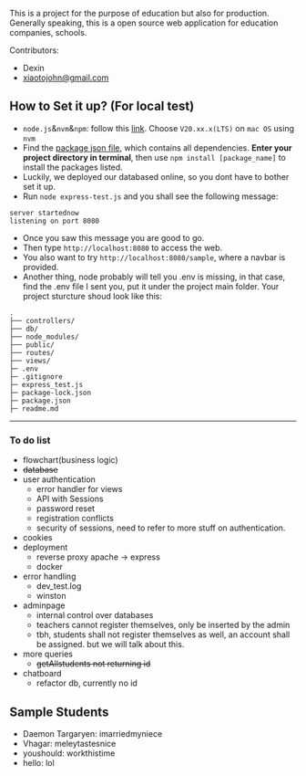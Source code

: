 This is a project for the purpose of education but also for production.
Generally speaking, this is a open source web application for education companies, schools. 

Contributors:
- Dexin
- xiaotojohn@gmail.com

## How to Set it up? (For local test)
- `node.js`&`nvm`&`npm`: follow this [link](https://nodejs.org/en/download/package-manager). Choose `V20.xx.x(LTS)` on `mac OS` using `nvm`
- Find the [package json file](package.json), which contains all dependencies. **Enter your project directory in terminal**, then use ```npm install [package_name]``` to install the packages listed.
- Luckily, we deployed our databased online, so you dont have to bother set it up.
- Run `node express-test.js` and you shall see the following message: 

```
server startednow 
listening on port 8080
```
- Once you saw this message you are good to go.
- Then type `http://localhost:8080` to access the web.
- You also want to try `http://localhost:8080/sample`, where a navbar is provided.
- Another thing, node probably will tell you .env is missing, in that case, find the .env file I sent you, put it under the project main folder. Your project sturcture shoud look like this:
```
.
├── controllers/
├── db/
├── node_modules/
├── public/
├── routes/
├── views/
├─ .env
├─ .gitignore
├─ express_test.js
├─ package-lock.json
├─ package.json
├─ readme.md
```

---

### To do list
- flowchart(business logic)
- ~~database~~
- user authentication
    - error handler for views
    - API with Sessions
    - password reset
    - registration conflicts
    - security of sessions, need to refer to more stuff on authentication.
- cookies
- deployment
    - reverse proxy apache -> express
    - docker
- error handling
    - dev_test.log
    - winston
- adminpage
    - internal control over databases
    - teachers cannot register themselves, only be inserted by the admin
    - tbh, students shall not register themselves as well, an account shall be assigned. but we will talk about this.
- more queries
    - ~~getAllstudents not returning id~~
- chatboard
    - refactor db, currently no id
## Sample Students
- Daemon Targaryen: imarriedmyniece 
- Vhagar: meleytastesnice
- youshould: workthistime
- hello: lol